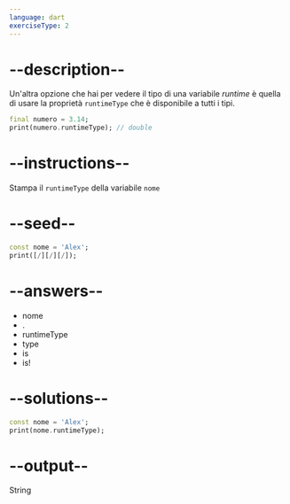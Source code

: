 ```yaml
---
language: dart
exerciseType: 2
---
```


# --description--

Un'altra opzione che hai per vedere il tipo di una variabile _runtime_ è quella di usare la proprietà `runtimeType` che è disponibile a tutti i tipi.
```dart
final numero = 3.14;
print(numero.runtimeType); // double
```

# --instructions--

Stampa il `runtimeType` della variabile `nome`

# --seed--

```dart
const nome = 'Alex';
print([/][/][/]);
```

# --answers--

- nome
- .
- runtimeType
- type
- is
- is!

# --solutions--

```dart
const nome = 'Alex';
print(nome.runtimeType);
```

# --output--

String
